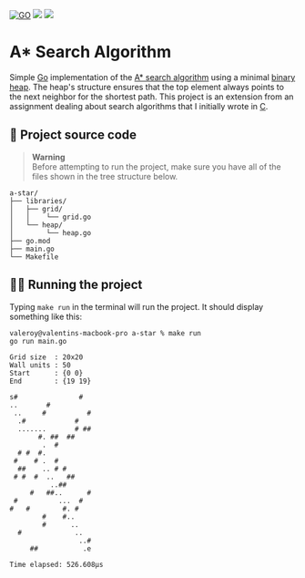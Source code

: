 [![GO](https://img.shields.io/badge/Go-1.18.2-lightgrey.svg?logo=go)](https://go.dev)
![](https://img.shields.io/badge/License-MIT-blue.svg)
![](https://img.shields.io/badge/build-passing-limegreen.svg)

# A* Search Algorithm

Simple [Go](https://go.dev/) implementation of the [A* search algorithm](https://en.wikipedia.org/wiki/A*_search_algorithm) using a minimal [binary heap](https://en.wikipedia.org/wiki/Binary_heap). The heap's structure ensures that the top element always points to the next neighbor for the shortest path. This project is an extension from an assignment dealing about search algorithms that I initially wrote in [C](https://en.wikipedia.org/wiki/C_(programming_language)).

## 🌱 Project source code

> **Warning**<br>
> Before attempting to run the project, make sure you have all of the files shown in the tree structure below.

```
a-star/
├── libraries/
│   ├── grid/
│   │    └── grid.go
│   └── heap/
│        └── heap.go
├── go.mod
├── main.go
└── Makefile
```

## 🏃🏽 Running the project

Typing `make run` in the terminal will run the project. It should display something like this:

```
valeroy@valentins-macbook-pro a-star % make run
go run main.go

Grid size  : 20x20
Wall units : 50
Start      : {0 0}
End        : {19 19}

s#               #   
..       #           
 ..     #          # 
  .#            #    
  .......       # ## 
       #. ##  ##     
        .  #         
  # #  #.            
 #    # .  #         
  ##    .. # #       
 # #  #  ..   ##     
          ..##       
     #   ##..      # 
 #          ...  #   
#   #        #. #    
        #    #..     
        #      ..    
  #             ..   
                 ..# 
     ##           .e 
                     
Time elapsed: 526.608µs
```